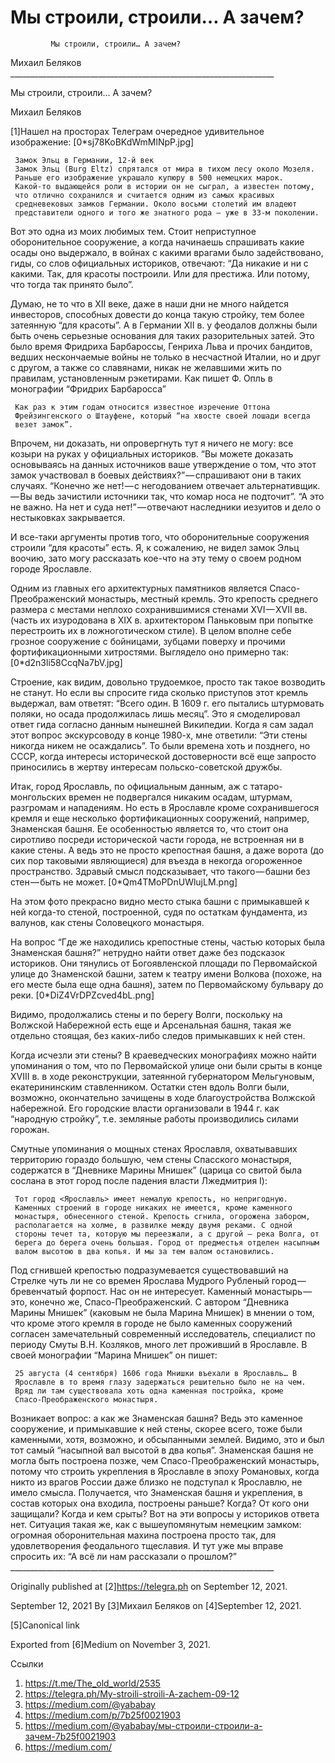 #              Мы строили, строили… А зачем?
             Мы строили, строили… А зачем?

   Михаил Беляков
     __________________________________________________________________

Мы строили, строили… А зачем?

   Михаил Беляков

   [1]Нашел на просторах Телеграм очередное удивительное изображение:
   [0*sj78KoBKdWmMlNpP.jpg]

     Замок Эльц в Германии, 12-й век
     Замок Эльц (Burg Eltz) спрятался от мира в тихом лесу около Мозеля.
     Раньше его изображение украшало купюру в 500 немецких марок.
     Какой-то выдающейся роли в истории он не сыграл, а известен потому,
     что отлично сохранился и считается одним из самых красивых
     средневековых замков Германии. Около восьми столетий им владеют
     представители одного и того же знатного рода — уже в 33-м поколении.

   Вот это одна из моих любимых тем. Стоит неприступное оборонительное
   сооружение, а когда начинаешь спрашивать какие осады оно выдержало, в
   войнах с какими врагами было задействовано, гиды, со слов официальных
   историков, отвечают: “Да никакие и ни с какими. Так, для красоты
   построили. Или для престижа. Или потому, что тогда так принято было”.

   Думаю, не то что в XII веке, даже в наши дни не много найдется
   инвесторов, способных довести до конца такую стройку, тем более
   затеянную “для красоты”. А в Германии XII в. у феодалов должны были
   быть очень серьезные основания для таких разорительных затей. Это было
   время Фридриха Барбароссы, Генриха Льва и прочих бандитов, ведших
   нескончаемые войны не только в несчастной Италии, но и друг с другом, а
   также со славянами, никак не желавшими жить по правилам, установленным
   рэкетирами. Как пишет Ф. Опль в монографии “Фридрих Барбаросса”

     Как раз к этим годам относится известное изречение Оттона
     Фрейзингенского о Штауфене, который “на хвосте своей лошади всегда
     везет замок”.

   Впрочем, ни доказать, ни опровергнуть тут я ничего не могу: все козыри
   на руках у официальных историков. “Вы можете доказать основываясь на
   данных источников ваше утверждение о том, что этот замок участвовал в
   боевых действиях?” — спрашивают они в таких случаях. “Конечно же
   нет! — с негодованием отвечает альтернативщик. — Вы ведь зачистили
   источники так, что комар носа не подточит”. “А это не важно. На нет и
   суда нет!” — отвечают наследники иезуитов и дело о нестыковках
   закрывается.

   И все-таки аргументы против того, что оборонительные сооружения строили
   “для красоты” есть. Я, к сожалению, не видел замок Эльц воочию, зато
   могу рассказать кое-что на эту тему о своем родном городе Ярославле.

   Одним из главных его архитектурных памятников является
   Спасо-Преображенский монастырь, местный кремль. Это крепость среднего
   размера с местами неплохо сохранившимися стенами XVI — XVII вв. (часть
   их изуродована в XIX в. архитектором Паньковым при попытке перестроить
   их в ложноготическом стиле). В целом вполне себе грозное сооружение с
   бойницами, зубцами поверху и прочими фортификационными хитростями.
   Выглядело оно примерно так:
   [0*d2n3li58CcqNa7bV.jpg]

   Строение, как видим, довольно трудоемкое, просто так такое возводить не
   станут. Но если вы спросите гида сколько приступов этот кремль
   выдержал, вам ответят: “Всего один. В 1609 г. его пытались штурмовать
   поляки, но осада продолжилась лишь месяц”. Это я смоделировал ответ
   гида согласно данным нынешней Википедии. Когда я сам задал этот вопрос
   экскурсоводу в конце 1980-х, мне ответили: “Эти стены никогда никем не
   осаждались”. То были времена хоть и позднего, но СССР, когда интересы
   исторической достоверности всё еще запросто приносились в жертву
   интересам польско-советской дружбы.

   Итак, город Ярославль, по официальным данным, аж с татаро-монгольских
   времен не подвергался никаким осадам, штурмам, разгромам и нападениям.
   Но есть в Ярославле кроме сохранившегося кремля и еще несколько
   фортификационных сооружений, например, Знаменская башня. Ее
   особенностью является то, что стоит она сиротливо посреди исторической
   части города, не встроенная ни в какие стены. А ведь это не просто
   крепостная башня, а даже ворота (до сих пор таковыми являющиеся) для
   въезда в некогда огороженное пространство. Здравый смысл подсказывает,
   что такого — башни без стен — быть не может.
   [0*Qm4TMoPDnUWlujLM.png]

   На этом фото прекрасно видно место стыка башни с примыкавшей к ней
   когда-то стеной, построенной, судя по остаткам фундамента, из валунов,
   как стены Соловецкого монастыря.

   На вопрос “Где же находились крепостные стены, частью которых была
   Знаменская башня?” нетрудно найти ответ даже без подсказок историков.
   Они тянулись от Богоявленской площади по Первомайской улице до
   Знаменской башни, затем к театру имени Волкова (похоже, на его месте
   была еще одна башня), затем по Первомайскому бульвару до реки.
   [0*DiZ4VrDPZcved4bL.png]

   Видимо, продолжались стены и по берегу Волги, поскольку на Волжской
   Набережной есть еще и Арсенальная башня, такая же отдельно стоящая, без
   каких-либо следов примыкавших к ней стен.

   Когда исчезли эти стены? В краеведческих монографиях можно найти
   упоминания о том, что по Первомайской улице они были срыты в конце
   XVIII в. в ходе реконструкции, затеянной губернатором Мельгуновым,
   екатерининским ставленником. Остатки стен вдоль Волги были, возможно,
   окончательно зачищены в ходе благоустройства Волжской набережной. Его
   городские власти организовали в 1944 г. как “народную стройку”, т.е.
   земляные работы производились силами горожан.

   Смутные упоминания о мощных стенах Ярославля, охватывавших территорию
   гораздо большую, чем стены Спасского монастыря, содержатся в “Дневнике
   Марины Мнишек” (царица со свитой была сослана в этот город после
   падения власти Лжедмитрия I):

     Тот город <Ярославль> имеет немалую крепость, но непригодную.
     Каменных строений в городе никаких не имеется, кроме каменного
     монастыря, обнесенного стеной. Крепость сгнила, огорожена забором,
     располагается на холме, в развилке между двумя реками. С одной
     стороны течет та, которую мы переезжали, а с другой — река Волга, от
     берега до берега очень большая. Город от предместья отделен насыпным
     валом высотою в два копья. И мы за тем валом остановились.

   Под сгнившей крепостью подразумевается существовавший на Стрелке чуть
   ли не со времен Ярослава Мудрого Рубленый город — бревенчатый форпост.
   Нас он не интересует. Каменный монастырь — это, конечно же,
   Спасо-Преображенский. С автором “Дневника Марины Мнишек” (каковым не
   была Марина Мнишек) в мнении о том, что кроме этого кремля в городе не
   было каменных сооружений согласен замечательный современный
   исследователь, специалист по периоду Смуты В.Н. Козляков, много лет
   проживший в Ярославле. В своей монографии “Марина Мнишек” он пишет:

     25 августа (4 сентября) 1606 года Мнишки въехали в Ярославль… В
     Ярославле в то время глазу задержаться решительно было не на чем.
     Вряд ли там существовала хоть одна каменная постройка, кроме
     Спасо-Преображенского монастыря.

   Возникает вопрос: а как же Знаменская башня? Ведь это каменное
   сооружение, и примыкавшие к ней стены, скорее всего, тоже были
   каменными, хотя, возможно, и обсыпанными землей. Видимо, это и был тот
   самый “насыпной вал высотой в два копья”. Знаменская башня не могла
   быть построена позже, чем Спасо-Преображенский монастырь, потому что
   строить укрепления в Ярославле в эпоху Романовых, когда никто из врагов
   России даже близко не подступал к Ярославлю, не имело смысла.
   Получается, что Знаменская башня и укрепления, в состав которых она
   входила, построены раньше? Когда? От кого они защищали? Когда и кем
   срыты? Вот на эти вопросы у историков ответа нет. Ситуация такая же,
   как с вышеупомянутым немецким замком: огромная оборонительная махина
   построена просто так, для удовлетворения феодального тщеславия. И тут
   уже мы вправе спросить их: “А всё ли нам рассказали о прошлом?”
     __________________________________________________________________

   Originally published at [2]https://telegra.ph on September 12, 2021.

<time>September 12, 2021</time>
   By [3]Михаил Беляков on [4]September 12, 2021.

   [5]Canonical link

   Exported from [6]Medium on November 3, 2021.

Ссылки

   1. https://t.me/The_old_world/2535
   2. https://telegra.ph/My-stroili-stroili-A-zachem-09-12
   3. https://medium.com/@yababay
   4. https://medium.com/p/7b25f0021903
   5. https://medium.com/@yababay/мы-строили-строили-а-зачем-7b25f0021903
   6. https://medium.com/
